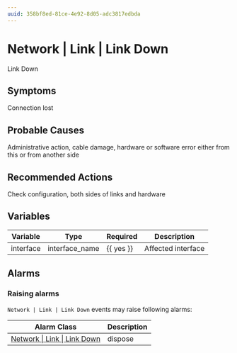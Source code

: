 ```yaml
---
uuid: 358bf8ed-81ce-4e92-8d05-adc3817edbda
---
```

# Network | Link | Link Down

Link Down

## Symptoms

Connection lost

## Probable Causes

Administrative action, cable damage, hardware or software error either from this or from another side

## Recommended Actions

Check configuration, both sides of links and hardware

## Variables

Variable | Type | Required | Description
--- | --- | --- | ---
interface | interface_name | {{ yes }} | Affected interface

## Alarms

### Raising alarms

`Network | Link | Link Down` events may raise following alarms:

Alarm Class | Description
--- | ---
[Network \| Link \| Link Down](../../../alarm-classes/network/link/link-down.md) | dispose
